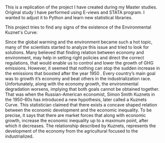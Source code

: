 This is a replication of the project I have created during my Master studies. Original study I have performed using E-views and 
STATA program. I wanted to adjust it to Python and learn new statistical libraries.

This project tries to find any signs of the existence of the Environmental Kuznet's Curve:

Since the global warming and the environment became such a hot topic, many of the scientists started to analyze this issue and tried
to look for solutions. Many believed that finding relation between economy and environment, may help in setting right policies and direct
the correct regulations, that would enable us to control and lower the growth of GHG emissions. However, it seemed that nothing can stop 
the sudden increase in the emissions that boosted after the year 1950 . Every country’s main goal was to growth it’s economy and beat
others in the industrialization race. Unfortunately, along with the economy growth, the environmental degradation worsens, implying that
both goals cannot be obtained together. That was when the Russian-American economist, Simon Smith Kuznets in the 1950-60s has introduced 
a new hypothesis, later called a Kuznets Curve. This statistician claimed that there exists a concave shaped relation between the economic
development and the economic inequality. To be precise, it says that there are market forces that along with economic growth, increase the
economic inequality up to a maximum point, after which it decreases. The relationship described by Kuznets, represents the development of
the economy from the agricultural focused to the industrialized.
